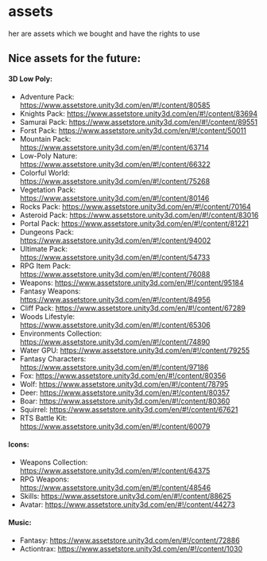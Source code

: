 # assets

her are assets which we bought and have the rights to use




## Nice assets for the future:
#### 3D Low Poly: 
- Adventure Pack: https://www.assetstore.unity3d.com/en/#!/content/80585
- Knights Pack: https://www.assetstore.unity3d.com/en/#!/content/83694
- Samurai Pack: https://www.assetstore.unity3d.com/en/#!/content/89551
- Forst Pack: https://www.assetstore.unity3d.com/en/#!/content/50011
- Mountain Pack: https://www.assetstore.unity3d.com/en/#!/content/63714
- Low-Poly Nature: https://www.assetstore.unity3d.com/en/#!/content/66322
- Colorful World: https://www.assetstore.unity3d.com/en/#!/content/75268
- Vegetation Pack: https://www.assetstore.unity3d.com/en/#!/content/80146
- Rocks Pack: https://www.assetstore.unity3d.com/en/#!/content/70164
- Asteroid Pack: https://www.assetstore.unity3d.com/en/#!/content/83016
- Portal Pack: https://www.assetstore.unity3d.com/en/#!/content/81221
- Dungeons Pack: https://www.assetstore.unity3d.com/en/#!/content/94002
- Ultimate Pack: https://www.assetstore.unity3d.com/en/#!/content/54733
- RPG Item Pack: https://www.assetstore.unity3d.com/en/#!/content/76088
- Weapons: https://www.assetstore.unity3d.com/en/#!/content/95184
- Fantasy Weapons: https://www.assetstore.unity3d.com/en/#!/content/84956
- Cliff Pack: https://www.assetstore.unity3d.com/en/#!/content/67289
- Woods Lifestyle: https://www.assetstore.unity3d.com/en/#!/content/65306
- Environments Collection: https://www.assetstore.unity3d.com/en/#!/content/74890
- Water GPU: https://www.assetstore.unity3d.com/en/#!/content/79255
- Fantasy Characters: https://www.assetstore.unity3d.com/en/#!/content/97186
- Fox: https://www.assetstore.unity3d.com/en/#!/content/80356
- Wolf: https://www.assetstore.unity3d.com/en/#!/content/78795
- Deer: https://www.assetstore.unity3d.com/en/#!/content/80357
- Boar: https://www.assetstore.unity3d.com/en/#!/content/80360
- Squirrel: https://www.assetstore.unity3d.com/en/#!/content/67621
- RTS Battle Kit: https://www.assetstore.unity3d.com/en/#!/content/60079

#### Icons:
- Weapons Collection: https://www.assetstore.unity3d.com/en/#!/content/64375
- RPG Weapons: https://www.assetstore.unity3d.com/en/#!/content/48546
- Skills: https://www.assetstore.unity3d.com/en/#!/content/88625
- Avatar: https://www.assetstore.unity3d.com/en/#!/content/44273

#### Music:
- Fantasy: https://www.assetstore.unity3d.com/en/#!/content/72886
- Actiontrax: https://www.assetstore.unity3d.com/en/#!/content/1030
